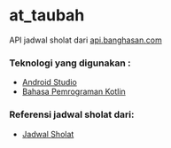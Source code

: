 # at_taubah
API jadwal sholat dari [api.banghasan.com](https://api.banghasan.com/sholat)

### Teknologi yang digunakan :
* [Android Studio](http://developer.android.com/sdk/index.html "Download Android Studio")
* [Bahasa Pemrograman Kotlin](https://kotlinlang.org/)

### Referensi jadwal sholat dari:
* [Jadwal Sholat](https://github.com/abuazzam/JadwalSholat)
